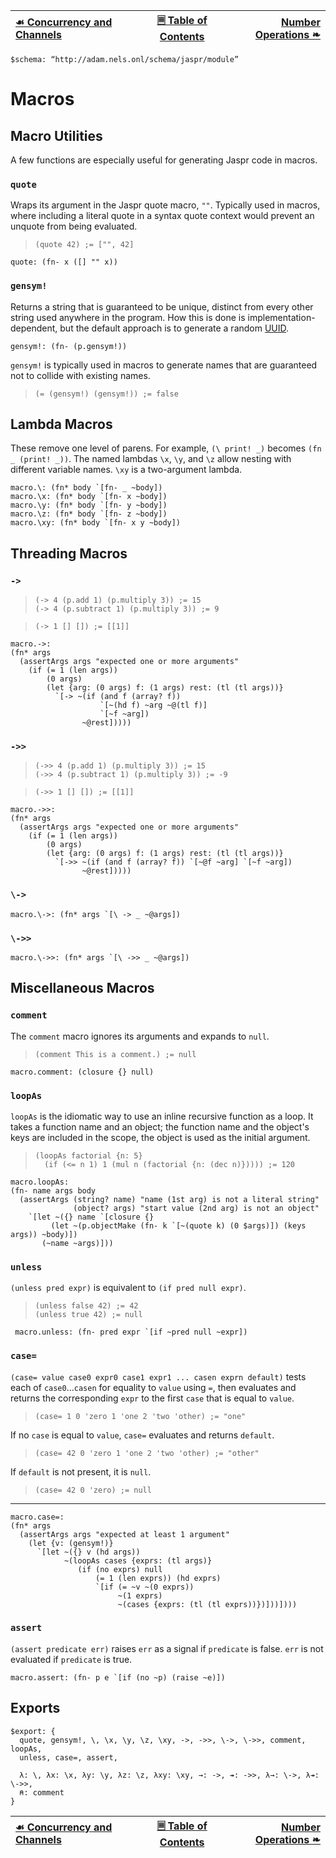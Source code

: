 [☙ Concurrency and Channels][prev] | [🗏 Table of Contents][toc] | [Number Operations ❧][next]
:---|:---:|---:

    $schema: “http://adam.nels.onl/schema/jaspr/module”

# Macros

## Macro Utilities

A few functions are especially useful for generating Jaspr code in macros.

### `quote`

Wraps its argument in the Jaspr quote macro, `""`. Typically used in macros, where including a literal quote in a syntax quote context would prevent an unquote from being evaluated.

>     (quote 42) ;= ["", 42]

    quote: (fn- x ([] "" x))

### `gensym!`

Returns a string that is guaranteed to be unique, distinct from every other string used anywhere in the program. How this is done is implementation-dependent, but the default approach is to generate a random [UUID][uuid].

    gensym!: (fn- (p.gensym!))

`gensym!` is typically used in macros to generate names that are guaranteed not to collide with existing names.

>     (= (gensym!) (gensym!)) ;= false

[uuid]: https://en.wikipedia.org/wiki/Universally_unique_identifier

## Lambda Macros

These remove one level of parens. For example, `(\ print! _)` becomes `(fn _ (print! _))`. The named lambdas `\x`, `\y`, and `\z` allow nesting with different variable names. `\xy` is a two-argument lambda.

    macro.\: (fn* body `[fn- _ ~body])
    macro.\x: (fn* body `[fn- x ~body])
    macro.\y: (fn* body `[fn- y ~body])
    macro.\z: (fn* body `[fn- z ~body])
    macro.\xy: (fn* body `[fn- x y ~body])

## Threading Macros

### `->`

>     (-> 4 (p.add 1) (p.multiply 3)) ;= 15
>     (-> 4 (p.subtract 1) (p.multiply 3)) ;= 9

>     (-> 1 [] []) ;= [[1]]

    macro.->:
    (fn* args
      (assertArgs args "expected one or more arguments"
        (if (= 1 (len args))
            (0 args)
            (let {arg: (0 args) f: (1 args) rest: (tl (tl args))}
              `[-> ~(if (and f (array? f))
                        `[~(hd f) ~arg ~@(tl f)]
                        `[~f ~arg])
                    ~@rest]))))

### `->>`

>     (->> 4 (p.add 1) (p.multiply 3)) ;= 15
>     (->> 4 (p.subtract 1) (p.multiply 3)) ;= -9

>     (->> 1 [] []) ;= [[1]]

    macro.->>:
    (fn* args
      (assertArgs args "expected one or more arguments"
        (if (= 1 (len args))
            (0 args)
            (let {arg: (0 args) f: (1 args) rest: (tl (tl args))}
              `[->> ~(if (and f (array? f)) `[~@f ~arg] `[~f ~arg])
                    ~@rest]))))

### `\->`

    macro.\->: (fn* args `[\ -> _ ~@args])

### `\->>`

    macro.\->>: (fn* args `[\ ->> _ ~@args])

## Miscellaneous Macros

### `comment`

The `comment` macro ignores its arguments and expands to `null`.

>     (comment This is a comment.) ;= null

    macro.comment: (closure {} null)

### `loopAs`

`loopAs` is the idiomatic way to use an inline recursive function as a loop. It takes a function name and an object; the function name and the object's keys are included in the scope, the object is used as the initial argument.

>     (loopAs factorial {n: 5}
>       (if (<= n 1) 1 (mul n (factorial {n: (dec n)})))) ;= 120

    macro.loopAs:
    (fn- name args body
      (assertArgs (string? name) "name (1st arg) is not a literal string"
                  (object? args) "start value (2nd arg) is not an object"
        `[let ~({} name `[closure {}
             (let ~(p.objectMake (fn- k `[~(quote k) (0 $args)]) (keys args)) ~body)])
           (~name ~args)]))

### `unless`

`(unless pred expr)` is equivalent to `(if pred null expr)`.

>     (unless false 42) ;= 42
>     (unless true 42) ;= null

     macro.unless: (fn- pred expr `[if ~pred null ~expr])

### `case=`

`(case= value case0 expr0 case1 expr1 ... casen exprn default)` tests each of `case0`...`casen` for equality to `value` using `=`, then evaluates and returns the corresponding `expr` to the first `case` that is equal to `value`.

>     (case= 1 0 'zero 1 'one 2 'two 'other) ;= "one"

If no `case` is equal to `value`, `case=` evaluates and returns `default`.

>     (case= 42 0 'zero 1 'one 2 'two 'other) ;= "other"

If `default` is not present, it is `null`.

>     (case= 42 0 'zero) ;= null

---

    macro.case=:
    (fn* args
      (assertArgs args "expected at least 1 argument"
        (let {v: (gensym!)}
          `[let ~({} v (hd args))
                ~(loopAs cases {exprs: (tl args)}
                   (if (no exprs) null
                       (= 1 (len exprs)) (hd exprs)
                       `[if (= ~v ~(0 exprs))
                            ~(1 exprs)
                            ~(cases {exprs: (tl (tl exprs))})]))])))

### `assert`

`(assert predicate err)` raises `err` as a signal if `predicate` is false. `err` is not evaluated if `predicate` is true.

    macro.assert: (fn- p e `[if (no ~p) (raise ~e)])

## Exports

    $export: {
      quote, gensym!, \, \x, \y, \z, \xy, ->, ->>, \->, \->>, comment, loopAs,
      unless, case=, assert,

      λ: \, λx: \x, λy: \y, λz: \z, λxy: \xy, →: ->, ↠: ->>, λ→: \->, λ↠: \->>,
      ⍝: comment
    }

[☙ Concurrency and Channels][prev] | [🗏 Table of Contents][toc] | [Number Operations ❧][next]
:---|:---:|---:

[toc]: jaspr.jaspr.md
[prev]: concurrency.jaspr.md
[next]: numbers.jaspr.md
